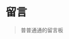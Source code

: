 # 留言 #

> 普普通通的留言板

<div id="vcomments"></div>
<script>
    new Valine({
        el: '#vcomments',
        appId: 'jfWXrCHpNCu00OKERq8sujr2-gzGzoHsz',
        appKey: 'zhBjkQz2YS46VwocmRexHirE',
        placeholder: '',
    });
</script>